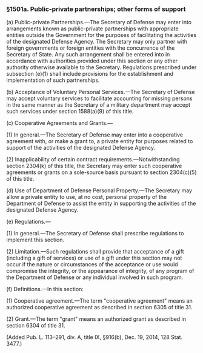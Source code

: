 ### §1501a. Public-private partnerships; other forms of support ###

(a) Public-private Partnerships.—The Secretary of Defense may enter into arrangements known as public-private partnerships with appropriate entities outside the Government for the purposes of facilitating the activities of the designated Defense Agency. The Secretary may only partner with foreign governments or foreign entities with the concurrence of the Secretary of State. Any such arrangement shall be entered into in accordance with authorities provided under this section or any other authority otherwise available to the Secretary. Regulations prescribed under subsection (e)(1) shall include provisions for the establishment and implementation of such partnerships.

(b) Acceptance of Voluntary Personal Services.—The Secretary of Defense may accept voluntary services to facilitate accounting for missing persons in the same manner as the Secretary of a military department may accept such services under section 1588(a)(9) of this title.

(c) Cooperative Agreements and Grants.—

(1) In general.—The Secretary of Defense may enter into a cooperative agreement with, or make a grant to, a private entity for purposes related to support of the activities of the designated Defense Agency.

(2) Inapplicability of certain contract requirements.—Notwithstanding section 2304(k) of this title, the Secretary may enter such cooperative agreements or grants on a sole-source basis pursuant to section 2304(c)(5) of this title.

(d) Use of Department of Defense Personal Property.—The Secretary may allow a private entity to use, at no cost, personal property of the Department of Defense to assist the entity in supporting the activities of the designated Defense Agency.

(e) Regulations.—

(1) In general.—The Secretary of Defense shall prescribe regulations to implement this section.

(2) Limitation.—Such regulations shall provide that acceptance of a gift (including a gift of services) or use of a gift under this section may not occur if the nature or circumstances of the acceptance or use would compromise the integrity, or the appearance of integrity, of any program of the Department of Defense or any individual involved in such program.

(f) Definitions.—In this section:

(1) Cooperative agreement.—The term "cooperative agreement" means an authorized cooperative agreement as described in section 6305 of title 31.

(2) Grant.—The term "grant" means an authorized grant as described in section 6304 of title 31.

(Added Pub. L. 113–291, div. A, title IX, §916(b), Dec. 19, 2014, 128 Stat. 3477.)